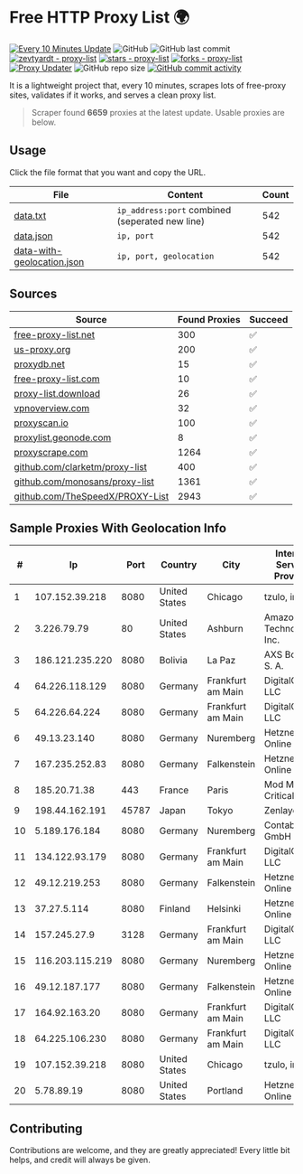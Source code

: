 
# Free HTTP Proxy List 🌍

[![Every 10 Minutes Update](https://github.com/mertguvencli/http-proxy-list/actions/workflows/main.yml/badge.svg?branch=main)](https://github.com/mertguvencli/http-proxy-list/actions/workflows/main.yml)
![GitHub](https://img.shields.io/github/license/mertguvencli/http-proxy-list)
![GitHub last commit](https://img.shields.io/github/last-commit/mertguvencli/http-proxy-list)
[![zevtyardt - proxy-list](https://img.shields.io/static/v1?label=zevtyardt&message=proxy-list&color=blue&logo=github)](https://github.com/zevtyardt/proxy-list "Go to GitHub repo")
[![stars - proxy-list](https://img.shields.io/github/stars/zevtyardt/proxy-list?style=social)](https://github.com/zevtyardt/proxy-list)
[![forks - proxy-list](https://img.shields.io/github/forks/zevtyardt/proxy-list?style=social)](https://github.com/zevtyardt/proxy-list)
[![Proxy Updater](https://github.com/zevtyardt/proxy-list/workflows/Proxy%20Updater/badge.svg)](https://github.com/zevtyardt/proxy-list/actions?query=workflow:"Proxy+Updater")
![GitHub repo size](https://img.shields.io/github/repo-size/zevtyardt/proxy-list)
[![GitHub commit activity](https://img.shields.io/github/commit-activity/m/zevtyardt/proxy-list?logo=commits)](https://github.com/zevtyardt/proxy-list/commits/main)

It is a lightweight project that, every 10 minutes, scrapes lots of free-proxy sites, validates if it works, and serves a clean proxy list.

> Scraper found **6659** proxies at the latest update. Usable proxies are below.

## Usage

Click the file format that you want and copy the URL.

|File|Content|Count|
|----|-------|-----|
|[data.txt](https://raw.githubusercontent.com/mertguvencli/http-proxy-list/main/proxy-list/data.txt)|`ip_address:port` combined (seperated new line)|542|
|[data.json](https://raw.githubusercontent.com/mertguvencli/http-proxy-list/main/proxy-list/data.json)|`ip, port`|542|
|[data-with-geolocation.json](https://raw.githubusercontent.com/mertguvencli/http-proxy-list/main/proxy-list/data-with-geolocation.json)|`ip, port, geolocation`|542|

## Sources

|Source|Found Proxies|Succeed|
|------|-------------|-------|
|[free-proxy-list.net](https://free-proxy-list.net)|300|✅|
|[us-proxy.org](https://www.us-proxy.org)|200|✅|
|[proxydb.net](http://proxydb.net)|15|✅|
|[free-proxy-list.com](https://free-proxy-list.com/?page=&port=&type%5B%5D=http&type%5B%5D=https&up_time=0&search=Search)|10|✅|
|[proxy-list.download](https://www.proxy-list.download/HTTP)|26|✅|
|[vpnoverview.com](https://vpnoverview.com/privacy/anonymous-browsing/free-proxy-servers)|32|✅|
|[proxyscan.io](https://www.proxyscan.io)|100|✅|
|[proxylist.geonode.com](https://proxylist.geonode.com/api/proxy-list?limit=300&page=1&sort_by=lastChecked&sort_type=desc&protocols=http,https)|8|✅|
|[proxyscrape.com](https://api.proxyscrape.com/v2/?request=displayproxies&protocol=http&timeout=10000&country=all&ssl=all&anonymity=all)|1264|✅|
|[github.com/clarketm/proxy-list](https://raw.githubusercontent.com/clarketm/proxy-list/master/proxy-list-raw.txt)|400|✅|
|[github.com/monosans/proxy-list](https://raw.githubusercontent.com/monosans/proxy-list/main/proxies/http.txt)|1361|✅|
|[github.com/TheSpeedX/PROXY-List](https://raw.githubusercontent.com/TheSpeedX/PROXY-List/master/http.txt)|2943|✅|


## Sample Proxies With Geolocation Info

|#|Ip|Port|Country|City|Internet Service Provider|
|-|--|----|-------|----|-------------------------|
|1|107.152.39.218|8080|United States|Chicago|tzulo, inc.|
|2|3.226.79.79|80|United States|Ashburn|Amazon Technologies Inc.|
|3|186.121.235.220|8080|Bolivia|La Paz|AXS Bolivia S. A.|
|4|64.226.118.129|8080|Germany|Frankfurt am Main|DigitalOcean, LLC|
|5|64.226.64.224|8080|Germany|Frankfurt am Main|DigitalOcean, LLC|
|6|49.13.23.140|8080|Germany|Nuremberg|Hetzner Online GmbH|
|7|167.235.252.83|8080|Germany|Falkenstein|Hetzner Online GmbH|
|8|185.20.71.38|443|France|Paris|Mod Mission Critical LLC|
|9|198.44.162.191|45787|Japan|Tokyo|Zenlayer Inc|
|10|5.189.176.184|8080|Germany|Nuremberg|Contabo GmbH|
|11|134.122.93.179|8080|Germany|Frankfurt am Main|DigitalOcean, LLC|
|12|49.12.219.253|8080|Germany|Falkenstein|Hetzner Online GmbH|
|13|37.27.5.114|8080|Finland|Helsinki|Hetzner Online GmbH|
|14|157.245.27.9|3128|Germany|Frankfurt am Main|DigitalOcean, LLC|
|15|116.203.115.219|8080|Germany|Nuremberg|Hetzner Online GmbH|
|16|49.12.187.177|8080|Germany|Falkenstein|Hetzner Online GmbH|
|17|164.92.163.20|8080|Germany|Frankfurt am Main|DigitalOcean, LLC|
|18|64.225.106.230|8080|Germany|Frankfurt am Main|DigitalOcean, LLC|
|19|107.152.39.218|8080|United States|Chicago|tzulo, inc.|
|20|5.78.89.19|8080|United States|Portland|Hetzner Online GmbH|



## Contributing

Contributions are welcome, and they are greatly appreciated! Every
little bit helps, and credit will always be given.

